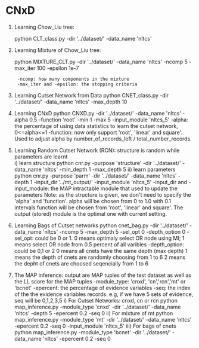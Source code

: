 # CNxD
1) Learning Chow_Liu tree:

    python CLT_class.py -dir  '../dataset/'  -data_name  'nltcs'

2) Learning Mixture of Chow_Liu tree:

    python MIXTURE_CLT.py -dir   '../dataset/'   -data_name   'nltcs'  -ncomp   5  -max_iter   100   -epsilon   1e-7
    
        -ncomp: how many components in the mixture
        -max_iter and -epsilon: the stopping criteria

3) Learning Cutset Network from Data
python CNET_class.py  -dir   '../dataset/'   -data_name   'nltcs'  -max_depth  10

4) Learning CNxD
python CNXD.py  -dir   '../dataset/'   -data_name   'nltcs'  -alpha  0.5  -function  'root' -min 1 -max 5  -input_module 'nltcs_5'
    -alpha: the percentage of using data statistics to learn the cutset network,  0<=alpha<=1
    -function: now only support 'root', 'linear' and square'. Used to adjust alpha by number_of_records_left / total_number_records.

5) Learning Random Cutset Network (RCN): structure is random while parameters are learnt  
    i) learn structure
    python cnr.py  -purpose 'structure' -dir   '../dataset/'   -data_name   'nltcs'  -min_depth 1 -max_depth 5
    ii) learn parameters
    python cnr.py  -purpose 'parm' -dir   '../dataset/'   -data_name   'nltcs'  -depth 1  -input_dir '../mt_output/' -input_module 'nltcs_5'
    -input_dir and -input_module: the MAP intractable module that used to update the parameters
    Note: as the structure is given, we don't need to specify the 'alpha' and 'function'. alpha will be chosen from 0 to 1.0 with 0.1 intervals
        function will be chosen from 'root', 'linear' and square'. The output (stored) module is the optimal one with current setting.

6) Learning Bags of Cutset networks
python cnet_bag.py  -dir   '../dataset/'   -data_name   'nltcs'  -ncomp   5 -max_depth   5   -sel_opt   0 -depth_option 0
    -sel_opt: could be 0 or 1.
        0 means optimaly select OR node  using MI; 1 means select OR node from 0.5 percent of all varibles
    -depth_option: could be 0,1 or 2 
        0 means all cnets have the same depth (max depth)
        1 means the depth of cnets are randomly choosing from 1 to 6
        2 means the depht of cnets are choosed seqencially from 1 to 6


7) The MAP inference: output are MAP tuples of the test dataset as well as the LL score for the MAP tuples
    -module_type: 'cnxd', 'cn','rcn','mt' or 'bcnet'
    -epercent: the percentage of evidence variables
    -seq: the index of the the evidence variables records. e.g, if we have 5 sets of evidence, seq will be 0,1,2,3,5
    i) For Cutset Networks: cnxd, cn or rcn
    python map_inference.py -module_type 'cnxd' -dir '../dataset/'   -data_name   'nltcs'  -depth 5 -epercent 0.2 -seq 0
    ii) For mixture of mt
    python map_inference.py -module_type 'mt' -dir '../dataset/'   -data_name   'nltcs'  -epercent 0.2 -seq 0 -input_module 'nltcs_5'
    iii) For bags of cnets
    python map_inference.py -module_type 'bcnet' -dir '../dataset/'   -data_name   'nltcs'  -epercent 0.2 -seq 0

